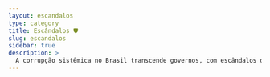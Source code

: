 ```yaml
---
layout: escandalos
type: category
title: Escândalos 🛡️
slug: escandalos
sidebar: true
description: >
  A corrupção sistêmica no Brasil transcende governos, com escândalos desde os "Anões do Orçamento" à Lava Jato, somando perdas bilionárias. Este padrão contínuo, evidenciado por fraudes recentes no INSS, revela uma falha estrutural que exige reformas urgentes para restaurar a confiança.
---
```


